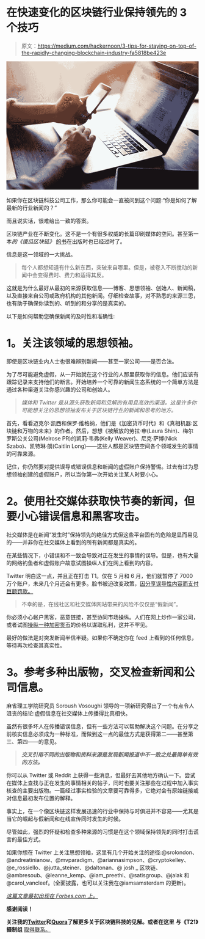 # 在快速变化的区块链行业保持领先的 3 个技巧

> 原文：<https://medium.com/hackernoon/3-tips-for-staying-on-top-of-the-rapidly-changing-blockchain-industry-fa5818be423e>

![](img/68363537a392a8c1ad8af0220370ba8e.png)

如果你在区块链科技公司工作，那么你可能会一直被问到这个问题:“你是如何了解最新的行业新闻的？”

而且说实话，很难给出一致的答案。

区块链产业在不断变化。这不是一个有很多权威的长篇印刷媒体的空间。甚至第一本*的《傻瓜区块链》* [的书](https://hackernoon.com/tagged/books)在出版时也已经过时了。

信息是这一领域的一大挑战。

> 每个人都想知道有什么新东西，突破来自哪里。但是，被卷入不断搅动的新闻中会变得费时、费力和适得其反。

这就是为什么最好从最初的来源获取信息——博客、思想领袖、创始人、新闻稿，以及直接来自公司或政府机构的其他新闻。仔细检查故事，对不熟悉的来源三思，也有助于确保你读到的、听到的和分享的是真实的。

以下是如何帮助您确保新闻的及时性和准确性:

# **1。关注该领域的思想领袖。**

即使是区块链业内人士也很难辨别新闻——甚至一家公司——是否合法。

为了尽可能避免虚假，从一开始就在这个行业的人那里获取你的信息。他们应该有跟踪记录来支持他们的断言。开始培养一个可靠的新闻生态系统的一个简单方法是通过各种渠道关注你感兴趣的公司和创始人。

> *媒体和 Twitter 是从源头获取新闻和见解的有用且高效的渠道。这是许多你可能想关注的思想领袖发布关于区块链行业的新闻和思考的地方。*

首先，看看迈克尔·凯西和保罗·维格纳，他们是《加密货币时代》和《真相机器:区块链和万物的未来》的作者。然后，想想《被解放的劳拉·申(Laura Shin)、梅尔罗斯公关公司(Melrose PR)的凯莉·韦弗(Kelly Weaver)、尼克·萨博(Nick Szabo)、凯特琳·朗(Caitlin Long)——这些人都是区块链空间各个领域发生的事情的可靠来源。

记住，你仍然要对提供误导或错误信息和新闻的虚假账户保持警惕。过去有过为思想领袖创建的虚假账户，所以当你第一次开始关注某人时要小心。

# **2。使用社交媒体获取快节奏的新闻，但要小心错误信息和黑客攻击。**

社交媒体是在新闻“发生时”保持领先的绝佳方式但这些平台固有的危险是显而易见的——并非你在社交媒体上看到的所有新闻都是真实的。

在某些情况下，小错误和不一致会导致对正在发生的事情的误导。但是，也有大量的网络钓鱼者和虚假账户故意试图操纵人们在网上看到的内容。

Twitter 明白这一点，并且正在打击 T1。仅在 5 月和 6 月，他们就暂停了 7000 万个账户，未来几个月还会有更多。脸书被迫改变政策，[因分享误导性内容而支付巨额罚款。](https://nypost.com/2018/07/30/uk-committee-suggests-facebook-pay-fines-for-fake-news/)

> 不幸的是，在线社区和社交媒体网站带来的风险不仅仅是“假新闻”。

你必须小心帐户黑客，恶意链接，甚至协同市场操纵。人们在网上炒作一家公司，或者试图[操纵一种加密货币](https://www.bloomberg.com/news/articles/2018-05-24/bitcoin-manipulation-is-said-to-be-focus-of-u-s-criminal-probe)的价格以谋取私利，这并不罕见。

最好的做法是对突发新闻半信半疑。如果你不确定你在 feed 上看到的任何信息，等待再次检查其真实性。

# **3。参考多种出版物，交叉检查新闻和公司信息。**

麻省理工学院研究员 Soroush Vosoughi 领导的一项新研究得出了一个有点令人沮丧的结论:虚假信息在社交媒体上传播得比真相快。

虽然有很多坏人在传播错误信息，但有一些方法可以帮助解决这个问题。在分享之前核实信息必须成为一种标准，而做到这一点的最佳方式是获得第二——甚至第三、第四——的意见。

> ***交叉引用不同的出版物和资料来源是发现新闻报道中不一致之处最简单有效的方法。***

你可以从 Twitter 或 Reddit 上获得一些消息，但最好去其他地方确认一下。尝试在媒体上查找与正在发生的事情相关的帖子，同时也要关注那些在过程中加入事实核查的主要出版物。一篇经过事实检验的文章要可靠得多，它绝对会有原始链接或对信息最初发布位置的解释。

事实上，在一个像区块链这样发展迅速的行业中保持与时俱进并不容易——尤其是当它的崛起与假新闻和在线宣传同时发生的时候。

尽管如此，强烈的怀疑和检查多种来源的习惯是在这个领域保持领先的同时打击谎言的最佳方式。

如果你想在 Twitter 上关注思想领袖，这里有几个开始关注的途径:@srolondon、@andreatinianow、@mvparadigm、@ariannasimpson、@cryptokelley、@e_rossiello、@jutta_steiner、@daltonan、@ josh _ 区块链、@ambresoub、@leanne_kemp、@iam_preethi、@satisgroup、@jalak 和@carol_vancleef。(全面披露，也可以关注我在@iamsamsterdam 的更新)。

[*这篇文章最初出现在 Forbes.com 上。*](https://www.forbes.com/sites/samantharadocchia/2018/08/22/3-tips-for-staying-on-top-of-the-rapidly-changing-blockchain-industry/#6bb9b91b43e7)

**感谢阅读！**

**关注我的**[**Twitter**](https://twitter.com/iamSamsterdam)**和**[**Quora**](https://www.quora.com/profile/Samantha-Radocchia)**了解更多关于区块链科技的见解。或者在这里** **与《T21》摄制组** [取得联系。](https://chronicled.typeform.com/to/y80B2Y)